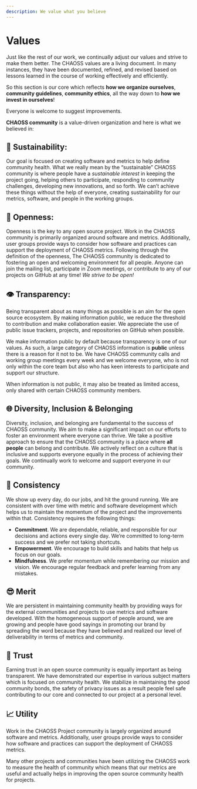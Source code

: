 ```yaml
---
description: We value what you believe
---
```


# Values

Just like the rest of our work, we continually adjust our values and strive to make them better. The CHAOSS values are a living document. In many instances, they have been documented, refined, and revised based on lessons learned in the course of working effectively and efficiently.

So this section is our core which reflects **how we organize ourselves**, **community guidelines**, **community ethics**, all the way down to **how we invest in ourselves**!

Everyone is welcome to suggest improvements.

**CHAOSS community** is a value-driven organization and here is what we believed in:

## 🌱 **Sustainability:**

Our goal is focused on creating software and metrics to help define community health. What we really mean by the “sustainable” CHAOSS community is where people have a _sustainable interest_ in keeping the project going, helping others to participate, responding to community challenges, developing new innovations, and so forth. We can’t achieve these things without the help of everyone, creating sustainability for our metrics, software, and people in the working groups.

## 👐 **Openness:**

Openness is the key to any open source project. Work in the CHAOSS community is primarily organized around software and metrics. Additionally, user groups provide ways to consider how software and practices can support the deployment of CHAOSS metrics. Following through the definition of the openness, The CHAOSS community is dedicated to fostering an open and welcoming environment for all people. Anyone can join the mailing list, participate in Zoom meetings, or contribute to any of our projects on GitHub at any time! _We strive to be open!_

## 👁 **Transparency:**

Being transparent about as many things as possible is an aim for the open source ecosystem. By making information public, we reduce the threshold to contribution and make collaboration easier. We appreciate the use of public issue trackers, projects, and repositories on GitHub when possible.

We make information public by default because transparency is one of our values. As such, a large category of CHAOSS information is **public** unless there is a reason for it not to be. We have CHAOSS community calls and working group meetings every week and we welcome everyone, who is not only within the core team but also who has keen interests to participate and support our structure.

When information is not public, it may also be treated as limited access, only shared with certain CHAOSS community members.

## 🌐 Diversity, Inclusion & Belonging

Diversity, inclusion, and belonging are fundamental to the success of CHAOSS community. We aim to make a significant impact on our efforts to foster an environment where everyone can thrive. We take a positive approach to ensure that the CHAOSS community is a place where **all people** can belong and contribute. We actively reflect on a culture that is inclusive and supports everyone equally in the process of achieving their goals. We continually work to welcome and support everyone in our community.

## 🏁 Consistency

We show up every day, do our jobs, and hit the ground running. We are consistent with over time with metric and software development which helps us to maintain the momentum of the project and the improvements within that. Consistency requires the following things:

* **Commitment**. We are dependable, reliable, and responsible for our decisions and actions every single day. We’re committed to long-term success and we prefer not taking shortcuts.
* **Empowerment**. We encourage to build skills and habits that help us focus on our goals.
* **Mindfulness**. We prefer momentum while remembering our mission and vision. We encourage regular feedback and prefer learning from any mistakes.

## 😎 Merit

We are persistent in maintaining community health by providing ways for the external communities and projects to use metrics and software developed. With the homogeneous support of people around, we are growing and people have good sayings in promoting our brand by spreading the word because they have believed and realized our level of deliverability in terms of metrics and community.

## 🤗 Trust

Earning trust in an open source community is equally important as being transparent. We have demonstrated our expertise in various subject matters which is focused on community health. We stabilize in maintaining the good community bonds, the safety of privacy issues as a result people feel safe contributing to our core and connected to our project at a personal level.

## 📈 Utility

Work in the CHAOSS Project community is largely organized around software and metrics. Additionally, user groups provide ways to consider how software and practices can support the deployment of CHAOSS metrics.

Many other projects and communities have been utilizing the CHAOSS work to measure the health of community which means that our metrics are useful and actually helps in improving the open source community health for projects.



